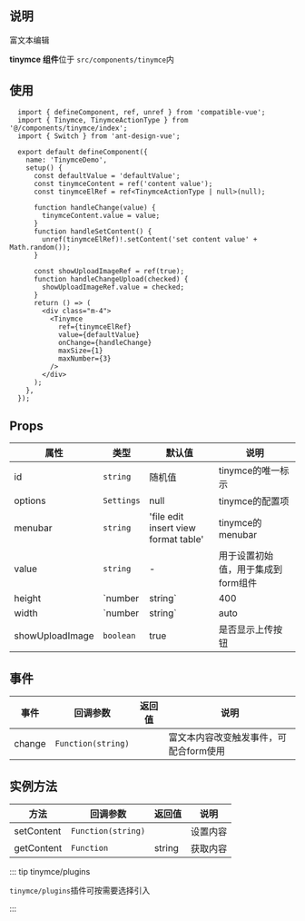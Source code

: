 ## 说明

富文本编辑

**tinymce 组件**位于 `src/components/tinymce`内

## 使用

```tsx
  import { defineComponent, ref, unref } from 'compatible-vue';
  import { Tinymce, TinymceActionType } from '@/components/tinymce/index';
  import { Switch } from 'ant-design-vue';

  export default defineComponent({
    name: 'TinymceDemo',
    setup() {
      const defaultValue = 'defaultValue';
      const tinymceContent = ref('content value');
      const tinymceElRef = ref<TinymceActionType | null>(null);

      function handleChange(value) {
        tinymceContent.value = value;
      }
      function handleSetContent() {
        unref(tinymceElRef)!.setContent('set content value' + Math.random());
      }

      const showUploadImageRef = ref(true);
      function handleChangeUpload(checked) {
        showUploadImageRef.value = checked;
      }
      return () => (
        <div class="m-4">
          <Tinymce
            ref={tinymceElRef}
            value={defaultValue}
            onChange={handleChange}
            maxSize={1}
            maxNumber={3}
          />
        </div>
      );
    },
  });
```

## Props

| 属性            | 类型            | 默认值                               | 说明                               |
| --------------- | --------------- | ------------------------------------ | ---------------------------------- |
| id              | `string`        | 随机值                               | tinymce的唯一标示                  |
| options         | `Settings`      | null                                 | tinymce的配置项                    |
| menubar         | `string`        | 'file edit insert view format table' | tinymce的menubar                   |
| value           | `string`        | -                                    | 用于设置初始值，用于集成到form组件 |
| height          | `number|string` | 400                                  | 高度                               |
| width           | `number|string` | auto                                 | 宽度                               |
| showUploadImage | `boolean`       | true                                 | 是否显示上传按钮                   |


## 事件

| 事件   | 回调参数           | 返回值 | 说明                                   |
| ------ | ------------------ | ------ | -------------------------------------- |
| change | `Function(string)` |        | 富文本内容改变触发事件，可配合form使用 |

## 实例方法

| 方法       | 回调参数           | 返回值 | 说明     |
| ---------- | ------------------ | ------ | -------- |
| setContent | `Function(string)` |        | 设置内容 |
| getContent | `Function`         | string | 获取内容 |

::: tip tinymce/plugins

`tinymce/plugins`插件可按需要选择引入

:::
